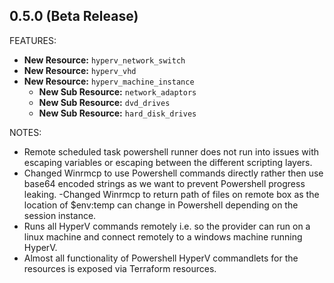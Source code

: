 ## 0.5.0 (Beta Release)

FEATURES:


* **New Resource:** `hyperv_network_switch`
* **New Resource:** `hyperv_vhd` 
* **New Resource:** `hyperv_machine_instance`
    * **New Sub Resource:** `network_adaptors`
    * **New Sub Resource:** `dvd_drives`
    * **New Sub Resource:** `hard_disk_drives`

NOTES:

- Remote scheduled task powershell runner does not run into issues with escaping variables or escaping between the different scripting layers.
- Changed Winrmcp to use Powershell commands directly rather then use base64 encoded strings as we want to prevent Powershell progress leaking.
-Changed Winrmcp to return path of files on remote box as the location of $env:temp can change in Powershell depending on the session instance.
- Runs all HyperV commands remotely i.e. so the provider can run on a linux machine and connect remotely to a windows machine running HyperV.
- Almost all functionality of Powershell HyperV commandlets for the resources is exposed via Terraform resources.